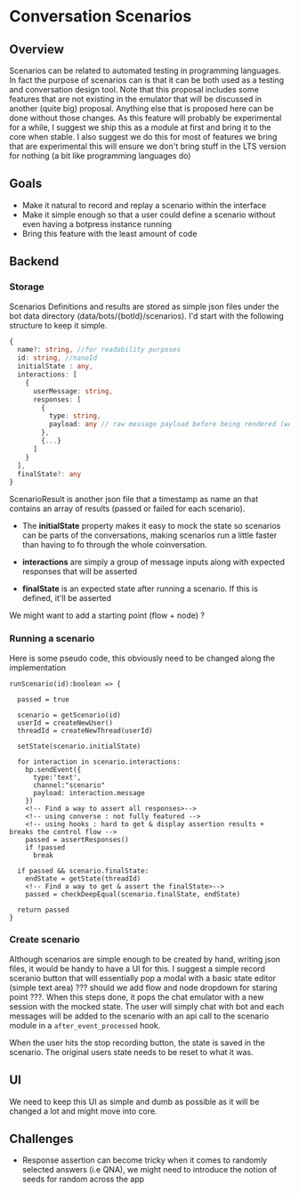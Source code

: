 # Conversation Scenarios

## Overview

Scenarios can be related to automated testing in programming languages. In fact the purpose of scenarios can is that it can be both used as a testing and conversation design tool. Note that this proposal includes some features that are not existing in the emulator that will be discussed in another (quite big) proposal. Anything else that is proposed here can be done without those changes.
As this feature will probably be experimental for a while, I suggest we ship this as a module at first and bring it to the core when stable. I also suggest we do this for most of features we bring that are experimental this will ensure we don't bring stuff in the LTS version for nothing (a bit like programming languages do)

## Goals

- Make it natural to record and replay a scenario within the interface
- Make it simple enough so that a user could define a scenario without even having a botpress instance running
- Bring this feature with the least amount of code

## Backend

### Storage

Scenarios Definitions and results are stored as simple json files under the bot data directory (data/bots/{botId}/scenarios). I'd start with the following structure to keep it simple.

```ts
{
  name?: string, //for readability purposes
  id: string, //nanoId
  initialState : any,
  interactions: [
    {
      userMessage: string,
      responses: [
        {
          type: string,
          payload: any // raw message payload before being rendered (we want scenarios to be channel agnostic)
        },
        {...}
      ]
    }
  ],
  finalState?: any
}
```

ScenarioResult is another json file that a timestamp as name an that contains an array of results (passed or failed for each scenario).

- The **initialState** property makes it easy to mock the state so scenarios can be parts of the conversations, making scenarios run a little faster than having to fo through the whole coinversation.

- **interactions** are simply a group of message inputs along with expected responses that will be asserted

- **finalState** is an expected state after running a scenario. If this is defined, it'll be asserted

We might want to add a starting point (flow + node) ?

### Running a scenario

Here is some pseudo code, this obviously need to be changed along the implementation

```
runScenario(id):boolean => {

  passed = true

  scenario = getScenario(id)
  userId = createNewUser()
  threadId = createNewThread(userId)

  setState(scenario.initialState)

  for interaction in scenario.interactions:
    bp.sendEvent({
      type:'text',
      channel:"scenario"
      payload: interaction.message
    })
    <!-- Find a way to assert all responses>-->
    <!-- using converse : not fully featured -->
    <!-- using hooks : hard to get & display assertion results + breaks the control flow -->
    passed = assertResponses()
    if !passed
      break

  if passed && scenario.finalState:
    endState = getState(threadId)
    <!-- Find a way to get & assert the finalState>-->
    passed = checkDeepEqual(scenario.finalState, endState)

  return passed
}
```

### Create scenario

Although scenarios are simple enough to be created by hand, writing json files, it would be handy to have a UI for this. I suggest a simple record sceranio button that will essentially pop a modal with a basic state editor (simple text area) ??? should we add flow and node dropdown for staring point ???. When this steps done, it pops the chat emulator with a new session with the mocked state. The user will simply chat with bot and each messages will be added to the scenario with an api call to the scenario module in a `after_event_processed` hook.

When the user hits the stop recording button, the state is saved in the scenario. The original users state needs to be reset to what it was.

## UI

We need to keep this UI as simple and dumb as possible as it will be changed a lot and might move into core.

## Challenges

- Response assertion can become tricky when it comes to randomly selected answers (i.e QNA), we might need to introduce the notion of seeds for random across the app
